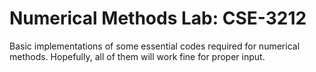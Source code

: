 # Numerical Methods Lab: CSE-3212
Basic implementations of some essential codes required for numerical methods.
Hopefully, all of them will work fine for proper input.
